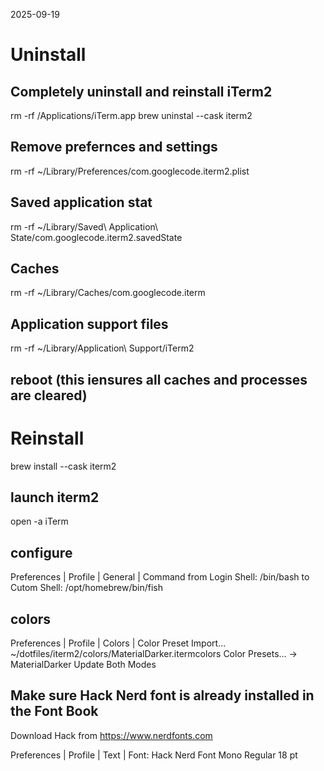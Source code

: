 2025-09-19

# Uninstall

##  Completely uninstall and reinstall iTerm2

rm -rf /Applications/iTerm.app
brew uninstal --cask iterm2

## Remove prefernces and settings

rm -rf ~/Library/Preferences/com.googlecode.iterm2.plist

## Saved application stat

rm -rf ~/Library/Saved\ Application\ State/com.googlecode.iterm2.savedState

## Caches

rm -rf ~/Library/Caches/com.googlecode.iterm

## Application support files

rm -rf ~/Library/Application\ Support/iTerm2

## reboot (this iensures all caches and processes are cleared)

# Reinstall

brew install --cask iterm2

## launch iterm2

open -a iTerm

## configure

Preferences | Profile | General | Command
from Login Shell: /bin/bash
to Cutom Shell: /opt/homebrew/bin/fish

## colors

Preferences | Profile | Colors | Color Preset
Import...
~/dotfiles/iterm2/colors/MaterialDarker.itermcolors
Color Presets... -> MaterialDarker
Update Both Modes

## Make sure Hack Nerd font is already installed in the Font Book

Download Hack from https://www.nerdfonts.com

Preferences | Profile | Text | Font: Hack Nerd Font Mono Regular 18 pt

